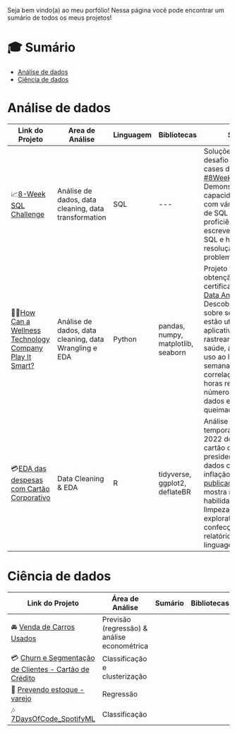 Seja bem vindo(a) ao meu porfólio! Nessa página você pode encontrar um sumário de todos os meus projetos!

# 🎓 Sumário
- [Análise de dados](#análise-de-dados)
- [Ciência de dados](#ciência-de-dados)

# Análise de dados

| Link do Projeto | Area de Análise | Linguagem | Bibliotecas | Sumário |
|---------------- |---------------- |---------- | ----------- |-------- |
|📈[8-Week SQL Challenge](https://github.com/biancaportela/SQL_8_week_challenges)| Análise de dados, data cleaning, data transformation | SQL | --- | Soluções para o desafio composto de 8 cases de negócios do [#8WeekSQLChallenge](https://8weeksqlchallenge.com). Demonstra minha capacidade de lidar com vários desafios de SQL e exibe minha proficiência em escrever consultas SQL e habilidades de resolução de problemas.|
|🏃‍♀️[How Can a Wellness Technology Company Play It Smart?](https://github.com/biancaportela/bellabeat_analise)| Análise de dados, data cleaning, data Wrangling e EDA | Python | pandas, numpy, matplotlib, seaborn | Projeto final para a obtenção do certificado [Google Data Analytics](https://www.coursera.org/account/accomplishments/professional-cert/MTEUCEMT6KTJ). Descobri insights sobre se os usuários estão utilizando o aplicativo FitBit para rastrear hábitos de saúde, a frequência de uso ao longo da semana e se há correlação entre as horas registradas, o número de passos dados e as calorias queimadas.| 
|💳[EDA das despesas com Cartão Corporativo](https://github.com/biancaportela/cartao_corporativo) | Data Cleaning & EDA | R | tidyverse, ggplot2, deflateBR | Análise da série temporal de 2003-2022 dos gastos no cartão corporativo presidencial com dados corrigidos pela inflação. O trabalho foi [publicado no RPubs](https://rpubs.com/biancaportela/cartao-corporativo) e mostra minhas habilidades com a limpeza, a análise exploratória e confecção de relatórios na linguagem R |
# Ciência de dados
| Link do Projeto | Área de Análise | Sumário | Bibliotecas | 
|---------------- |---------------- |---------- | ----------- |
|🚘 [Venda de Carros Usados](https://github.com/biancaportela/vendas_carros)|Previsão (regressão) & análise econométrica|||
|💳 [Churn e Segmentação de Clientes - Cartão de Crédito](https://github.com/biancaportela/customer_churn_segmentation)|Classificação e clusterização|||
|🍅 [Prevendo estoque - varejo](https://github.com/biancaportela/cognizant_virtual_experience)|Regressão|||
|🎶 [7DaysOfCode_SpotifyML](https://github.com/biancaportela/7DaysOfCode_SpotifyML)|Classificação|||
